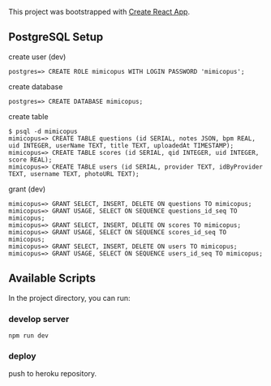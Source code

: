 This project was bootstrapped with [Create React App](https://github.com/facebookincubator/create-react-app).

## PostgreSQL Setup

create user (dev)
```
postgres=> CREATE ROLE mimicopus WITH LOGIN PASSWORD 'mimicopus';
```

create database
```
postgres=> CREATE DATABASE mimicopus;
```

create table
```
$ psql -d mimicopus
mimicopus=> CREATE TABLE questions (id SERIAL, notes JSON, bpm REAL, uid INTEGER, userName TEXT, title TEXT, uploadedAt TIMESTAMP);
mimicopus=> CREATE TABLE scores (id SERIAL, qid INTEGER, uid INTEGER, score REAL);
mimicopus=> CREATE TABLE users (id SERIAL, provider TEXT, idByProvider TEXT, username TEXT, photoURL TEXT);
```

grant (dev)
```
mimicopus=> GRANT SELECT, INSERT, DELETE ON questions TO mimicopus;
mimicopus=> GRANT USAGE, SELECT ON SEQUENCE questions_id_seq TO mimicopus;
mimicopus=> GRANT SELECT, INSERT, DELETE ON scores TO mimicopus;
mimicopus=> GRANT USAGE, SELECT ON SEQUENCE scores_id_seq TO mimicopus;
mimicopus=> GRANT SELECT, INSERT, DELETE ON users TO mimicopus;
mimicopus=> GRANT USAGE, SELECT ON SEQUENCE users_id_seq TO mimicopus;
```

## Available Scripts

In the project directory, you can run:

### develop server
`npm run dev`

### deploy
push to heroku repository.
